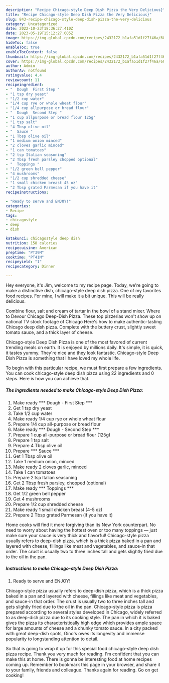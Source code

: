 ```yaml
---
description: "Recipe Chicago-style Deep Dish Pizza the Very Delicious}"
title: "Recipe Chicago-style Deep Dish Pizza the Very Delicious}"
slug: 843-recipe-chicago-style-deep-dish-pizza-the-very-delicious
category: Uncategorized
date: 2022-10-23T18:36:27.410Z
date: 2023-05-19T15:12:27.605Z
image: https://img-global.cpcdn.com/recipes/2432172_b1afa51d1f27f46a/680x482cq70/chicago-style-deep-dish-pizza-recipe-main-photo.jpg
hideToc: false
enableToc: true
enableTocContent: false
thumbnail: https://img-global.cpcdn.com/recipes/2432172_b1afa51d1f27f46a/680x482cq70/chicago-style-deep-dish-pizza-recipe-main-photo.jpg
cover: https://img-global.cpcdn.com/recipes/2432172_b1afa51d1f27f46a/680x482cq70/chicago-style-deep-dish-pizza-recipe-main-photo.jpg
author: Admin
authorAv: notfound
ratingvalue: 4.4
reviewcount: 11
recipeingredient:
- "  Dough  First Step "
- "1 tsp dry yeast"
- "1/2 cup water"
- "1/4 cup rye or whole wheat flour"
- "1/4 cup allpurpose or bread flour"
- "  Dough  Second Step "
- "1 cup allpurpose or bread flour 125g"
- "1 tsp salt"
- "4 Tbsp olive oil"
- "  Sauce "
- "1 Tbsp olive oil"
- "1 medium onion minced"
- "2 cloves garlic minced"
- "1 can tomatoes"
- "2 tsp Italian seasoning"
- "2 Tbsp fresh parsley chopped optional"
- "  Toppings "
- "1/2 green bell pepper"
- "4 mushrooms"
- "1/2 cup shredded cheese"
- "1 small chicken breast 45 oz"
- "2 Tbsp grated Parmesan if you have it"
recipeinstructions:

- "Ready to serve and ENJOY!"
categories:
- Recipe
tags:
- chicagostyle
- deep
- dish

katakunci: chicagostyle deep dish 
nutrition: 158 calories
recipecuisine: American
preptime: "PT39M"
cooktime: "PT41M"
recipeyield: "1"
recipecategory: Dinner

---
```



Hey everyone, it's Jim, welcome to my recipe page. Today, we're going to make a distinctive dish, chicago-style deep dish pizza. One of my favorites food recipes. For mine, I will make it a bit unique. This will be really delicious.

Combine flour, salt and cream of tartar in the bowl of a stand mixer. Where to Devour Chicago Deep-Dish Pizza. These top pizzerias won&#39;t show up on national TV stock footage of Chicago Here&#39;s how to make authentic-tasting Chicago deep dish pizza. Complete with the buttery crust, slightly sweet tomato sauce, and a thick layer of cheese.

Chicago-style Deep Dish Pizza is one of the most favored of current trending meals on earth. It is enjoyed by millions daily. It's simple, it is quick, it tastes yummy. They're nice and they look fantastic. Chicago-style Deep Dish Pizza is something that I have loved my whole life.


To begin with this particular recipe, we must first prepare a few ingredients. You can cook chicago-style deep dish pizza using 22 ingredients and 0 steps. Here is how you can achieve that.

<!--inarticleads1-->

##### The ingredients needed to make Chicago-style Deep Dish Pizza:

1. Make ready  *** Dough - First Step ***
1. Get 1 tsp dry yeast
1. Take 1/2 cup water
1. Make ready 1/4 cup rye or whole wheat flour
1. Prepare 1/4 cup all-purpose or bread flour
1. Make ready  *** Dough - Second Step ***
1. Prepare 1 cup all-purpose or bread flour (125g)
1. Prepare 1 tsp salt
1. Prepare 4 Tbsp olive oil
1. Prepare  *** Sauce ***
1. Get 1 Tbsp olive oil
1. Take 1 medium onion, minced
1. Make ready 2 cloves garlic, minced
1. Take 1 can tomatoes
1. Prepare 2 tsp Italian seasoning
1. Get 2 Tbsp fresh parsley, chopped (optional)
1. Make ready  *** Toppings ***
1. Get 1/2 green bell pepper
1. Get 4 mushrooms
1. Prepare 1/2 cup shredded cheese
1. Make ready 1 small chicken breast (4-5 oz)
1. Prepare 2 Tbsp grated Parmesan (if you have it)


Home cooks will find it more forgiving than its New York counterpart. No need to worry about having the hottest oven or too many toppings — just make sure your sauce is very thick and flavorful! Chicago-style pizza usually refers to deep-dish pizza, which is a thick pizza baked in a pan and layered with cheese, fillings like meat and vegetables, and sauce-in that order. The crust is usually two to three inches tall and gets slightly fried due to the oil in the pan. 

<!--inarticleads2-->

##### Instructions to make Chicago-style Deep Dish Pizza:


1. Ready to serve and ENJOY!

Chicago-style pizza usually refers to deep-dish pizza, which is a thick pizza baked in a pan and layered with cheese, fillings like meat and vegetables, and sauce-in that order. The crust is usually two to three inches tall and gets slightly fried due to the oil in the pan. Chicago-style pizza is pizza prepared according to several styles developed in Chicago, widely referred to as deep-dish pizza due to its cooking style. The pan in which it is baked gives the pizza its characteristically high edge which provides ample space for large amounts of cheese and a chunky tomato sauce. In a city packed with great deep-dish spots, Gino&#39;s owes its longevity and immense popularity to longstanding attention to detail. 

So that is going to wrap it up for this special food chicago-style deep dish pizza recipe. Thank you very much for reading. I'm confident that you can make this at home. There is gonna be interesting food at home recipes coming up. Remember to bookmark this page in your browser, and share it to your family, friends and colleague. Thanks again for reading. Go on get cooking!
